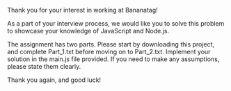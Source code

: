 Thank you for your interest in working at Bananatag!

As a part of your interview process, we would like you to
solve this problem to showcase your knowledge of JavaScript
and Node.js.

The assignment has two parts. Please start by downloading
this project, and complete Part_1.txt before moving on to
Part_2.txt. Implement your solution in the main.js file
provided. If you need to make any assumptions, please state
them clearly.

Thank you again, and good luck!
